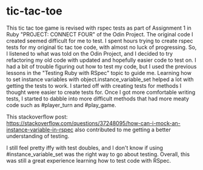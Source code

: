 # tic-tac-toe

This tic tac toe game is revised with rspec tests as part of Assignment 1 in Ruby "PROJECT: CONNECT FOUR"  of the Odin Project. The original code I created seemed difficult for me to test. I spent hours trying to create rspec tests for my original tic tac toe code, with almost no luck of progressing. So, I listened to what was told on the Odin Project, and I decided to try refactoring my old code with updated and hopefully easier code to test on. I had a bit of trouble figuring out how to test my code, but I used the previous lessons in the "Testing Ruby with RSpec" topic to guide me. Learning how to set instance variables with object.instance_variable_set helped a lot with getting the tests to work. I started off with creating tests for methods I thought were easier to create tests for. Once I got more comfortable writing tests, I started to dabble into more difficult methods that had more meaty code such as #player_turn and #play_game. 

This stackoverflow post: https://stackoverflow.com/questions/37248095/how-can-i-mock-an-instance-variable-in-rspec also contributed to me getting a better understanding of testing.

I still feel pretty iffy with test doubles, and I don't know if using #instance_variable_set was the right way to go about testing. Overall, this was still a great experience learning how to test code with RSpec.